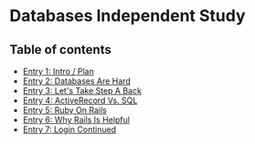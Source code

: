 # Databases Independent Study

## Table of contents

+ [Entry 1: Intro / Plan](entries/entry01-plan.md)
+ [Entry 2: Databases Are Hard](entries/entry02-databases.md)
+ [Entry 3: Let's Take Step A Back](entries/entry03-stepback.md)
+ [Entry 4: ActiveRecord Vs. SQL](entries/entry04-arVsSql.md)
+ [Entry 5: Ruby On Rails](entries/entry05-rubyonrails.md)
+ [Entry 6: Why Rails Is Helpful](entries/entry06-whyrailswashelpful.md)
+ [Entry 7: Login Continued](entries/entry07-login-continued.md)
<!--+ [Entry 8: ](entries/entry08.md)-->
<!--+ [Entry 9: ](entries/entry09.md)-->
 


<!--http://colorpalettes.net/tag/pastel-blue/-->
<!--https://docs.google.com/document/d/1sYGyd4bthxhJ7Ap5X89Dc9YWKubw8T9lOAzvt0OIwuY/edit#-->

<!--Templates-->
<!--http://iconion.com/content/33-awesome-free-html5-bootstrap-templates-2016-88.html-->
<!--https://mobirise.com/free-template/app-showcase-demo/-->

<!--https://mobirise.com/free-template/photo-portfolio/-->

<!--https://mobirise.com/bootstrap-template/blog.html-->

<!--http://blackrockdigital.github.io/startbootstrap-creative/-->

<!--http://www.scoopthemes.com/templates/Oleose/-->